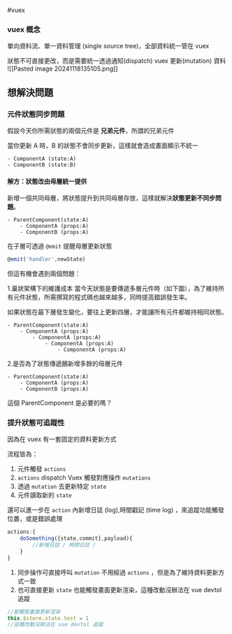 #vuex 


### vuex 概念

單向資料流、單一資料管理 (single source tree)，全部資料統一管在 vuex


狀態不可直接更改，而是需要統一透過通知(dispatch) vuex 更新(mutation) 資料
![[Pasted image 20241118135105.png]]

## 想解決問題

### 元件狀態同步問題

假設今天你所需狀態的兩個元件是 **兄弟元件**，所謂的兄弟元件

當你更新 A 時，B 的狀態不會同步更新，這樣就會造成畫面顯示不統一
```
- ComponentA (state:A)
- ComponentB (state:B)
```

####  解方：狀態改由母層統一提供
新增一個共同母層，將狀態提升到共同母層存放，這樣就解決**狀態更新不同步問題**。
```
- ParentComponent(state:A)
	- ComponentA (props:A)
	- ComponentB (props:A)
```

在子層可透過 `@emit` 提醒母層更新狀態

```js
@emit('handler',newState)
```

但這有機會遇到兩個問題：

1.巢狀架構下的維護成本
當今天狀態是要傳遞多層元件時（如下圖），為了維持所有元件狀態，所需撰寫的程式碼也越來越多，同時提高錯誤發生率。

如果狀態在最下層發生變化，要往上更新四層，才能讓所有元件都維持相同狀態。
```
- ParentComponent(state:A)
	- ComponentA (props:A)
		- ComponentA (props:A)
			- ComponentA (props:A)
				- ComponentA (props:A)
```

2.是否為了狀態傳遞鴯新增多餘的母層元件

```
- ParentComponent(state:A)
	- ComponentA (props:A)
	- ComponentB (props:A)

```
這個 ParentComponent 是必要的嗎？

### 提升狀態可追蹤性

因為在 vuex 有一套固定的資料更新方式

流程皆為：
1. 元件觸發 `actions` 
2. `actions` dispatch Vuex 觸發對應操作 `mutations` 
3. 透過 `mutation` 去更新特定 `state` 
4. 元件讀取新的 `state`


還可以進一步在 `action` 內新增日誌 (log),時間戳記 (time log) ，來追蹤功能觸發位置，或是錯誤處理
```js
actions:{
	doSomething({state,commit},payload){
		//新增日誌 / 時間日誌 / 
	}
}
```

1. 同步操作可直接呼叫 `mutation` 不用經過 `actions` ，但是為了維持資料更新方式一致
2. 也可直接更新 `state` 也能觸發畫面更新渲染，這種改動沒辦法在 vue devtol 追蹤

```js
//能觸發畫面更新渲染
this.$store.state.test = 1
//這種改動沒辦法在 vue devtol 追蹤
```